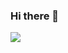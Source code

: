 ### Hi there 👋
 <img src="https://img.shields.io/badge/Google Scholar-3178C6?style=flat&logo=Google Scholar&logoColor=white"/>
 
<!--
**Lee-Eun-Ju/Lee-Eun-Ju** is a ✨ _special_ ✨ repository because its `README.md` (this file) appears on your GitHub profile.

Here are some ideas to get you started:

- 🔭 I’m currently working on ...
- 🌱 I’m currently learning ...
- 👯 I’m looking to collaborate on ...
- 🤔 I’m looking for help with ...
- 💬 Ask me about ...
- 📫 How to reach me: ...
- 😄 Pronouns: ...
- ⚡ Fun fact: ...
-->
